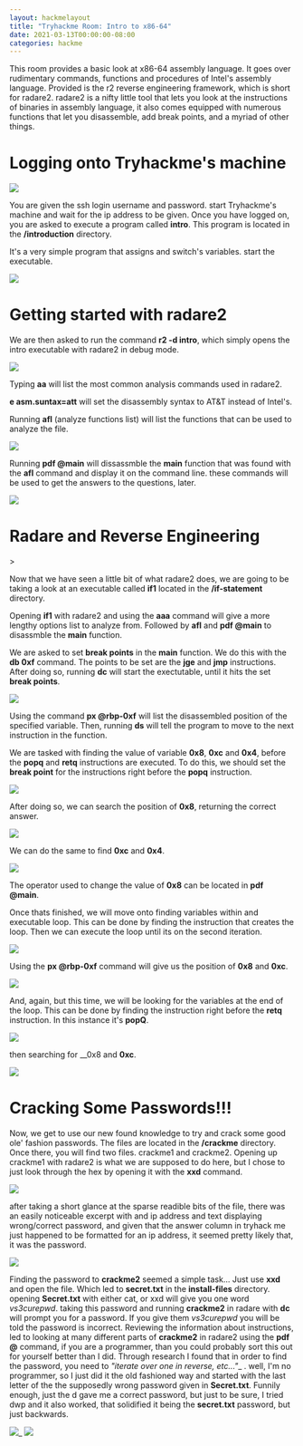 ```yaml
---
layout: hackmelayout
title: "Tryhackme Room: Intro to x86-64"
date: 2021-03-13T00:00:00-08:00 
categories: hackme
---
```


This room provides a basic look at x86-64 assembly language. It goes over rudimentary commands, functions and procedures of Intel's assembly language. Provided is the r2 reverse engineering framework, which is short for radare2. radare2 is a nifty little tool that lets you look at the instructions of binaries in assembly language, it also comes equipped with numerous functions that let you disassemble, add break points, and a myriad of other things.

<h1>Logging onto Tryhackme's machine</h1>

![]({{site.baseurl}}/assets/thmlogin.jpg)

You are given the ssh login username and password. start Tryhackme's machine and wait for the ip address to be given. Once you have logged on, you are asked to execute a program called **intro**. This program is located in the __/introduction__ directory.

It's a very simple program that assigns and switch's variables.
start the executable.

![]({{site.baseurl}}/assets/runintro.jpg)

<h1>Getting started with radare2</h1>

We are then asked to run the command __r2 -d intro__, which simply opens the intro executable with radare2 in debug mode. 

![]({{site.baseurl}}/assets/radare2intro.jpg)

Typing __aa__ will list the most common analysis commands used in radare2.

__e asm.suntax=att__ will set the disassembly syntax to AT&T instead of Intel's.

Running __afl__ (analyze functions list) will list the functions that can be used to analyze the file.

![]({{site.baseurl}}/assets/afl.jpg)

Running __pdf @main__ will dissassmble the __main__ function that was found with the __afl__ command and display it on the command line. these commands will be used to get the answers to the questions, later.

![]({{site.baseurl}}/assets/pdfmain.jpg)

<h1>Radare and Reverse Engineering</h1>>

Now that we have seen a little bit of what radare2 does, we are going to be taking a look at an executable called __if1__ located in the __/if-statement__ directory.

Opening __if1__ with radare2 and using the __aaa__ command will give a more lengthy options list to analyze from. Followed by __afl__ and __pdf @main__ to disassmble the __main__ function.

We are asked to set __break points__ in the __main__ function. We do this with the __db 0xf__ command. The points to be set are the __jge__ and __jmp__ instructions.
After doing so, running __dc__ will start the exectutable, until it hits the set __break points__.

![]({{site.baseurl}}/assets/db1.jpg)

Using the command __px @rbp-0xf__ will list the disassembled position of the specified variable.
Then, running __ds__ will tell the program to move to the next instruction in the function. 

We are tasked with finding the value of variable __0x8__, __0xc__ and __0x4__, before the __popq__ and __retq__ instructions are executed. To do this, we should set the __break point__ for the instructions right before the __popq__ instruction.

![]({{site.baseurl}}/assets/db3.jpg)

After doing so, we can search the position of __0x8__, returning the correct answer.

![]({{site.baseurl}}/assets/db4.jpg)

We can do the same to find __0xc__ and __0x4__.

![]({{site.baseurl}}/assets/var1.jpg)

The operator used to change the value of __0x8__ can be located in __pdf @main__.

Once thats finished, we will move onto finding variables within and executable loop. This can be done by finding the instruction that creates the loop. Then we can execute the loop until its on the second iteration.

![]({{site.baseurl}}/assets/loop1.jpg)

Using the __px @rbp-0xf__ command will give us the position of __0x8__ and __0xc__.

![]({{site.baseurl}}/assets/oxc1.jpg)

And, again, but this time, we will be looking for the variables at the end of the loop. This can be done by finding the instruction right before the __retq__ instruction. In this instance it's __popQ__.

![]({{site.baseurl}}/assets/loop2.jpg)

then searching for __0x8 and __0xc__.

![]({{site.baseurl}}/assets/ox8c.jpg)

<h1>Cracking Some Passwords!!!</h1>

Now, we get to use our new found knowledge to try and crack some good ole' fashion passwords. The files are located in the __/crackme__ directory. Once there, you will find two files. crackme1 and crackme2. Opening up crackme1 with radare2 is what we are supposed to do here, but I chose to just look through the hex by opening it with the __xxd__ command. 

![]({{site.baseurl}}/assets/crackme1.jpg)

after taking a short glance at the sparse readible bits of the file, there was an easily noticeable excerpt with and ip address and text displaying wrong/correct password, and given that the answer column in tryhack me just happened to be formatted for an ip address, it seemed pretty likely that, it was the password.

![]({{site.baseurl}}/assets/crackme11.jpg)

Finding the password to __crackme2__ seemed a simple task... Just use __xxd__ and open the file. Which led to __secret.txt__ in the __install-files__ directory. opening __Secret.txt__ with either cat, or xxd will give you one word _vs3curepwd_. taking this password and running __crackme2__ in radare with __dc__ will prompt you for a password. If you give them _vs3curepwd_ you will be told the password is incorrect. Reviewing the information about instructions, led to looking at many different parts of __crackme2__ in radare2 using the __pdf @__ command, if you are a programmer, than you could probably sort this out for yourself better than I did. Through research I found that in order to find the password, you need to _"iterate over one in reverse, etc..."__ . well, I'm no programmer, so I just did it the old fashioned way and started with the last letter of the the supposedly wrong password given in __Secret.txt__. Funnily enough, just the d gave me a correct password, but just to be sure, I tried dwp and it also worked, that solidified it being the __secret.txt__ password, but just backwards. 

![]({{site.baseurl}}/assets/securepword.jpg)_
![]({{site.baseurl}}/assets/securepwordy.jpg)